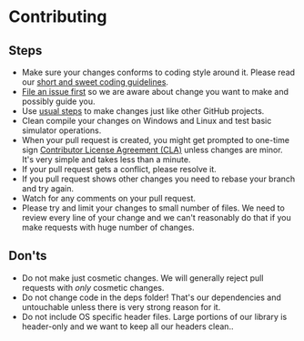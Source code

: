# Contributing

## Steps

- Make sure your changes conforms to coding style around it. Please read our [short and sweet coding guidelines](coding_guidelines.md).
- [File an issue first](https://github.com/Microsoft/AirSim/issues) so we are aware about change you want to make and possibly guide you.
- Use [usual steps](https://akrabat.com/the-beginners-guide-to-contributing-to-a-github-project/) to make changes just like other GitHub projects.
- Clean compile your changes on Windows and Linux and test basic simulator operations.
- When your pull request is created, you might get prompted to one-time sign [Contributor License Agreement (CLA)](https://en.wikipedia.org/wiki/Contributor_License_Agreement) unless changes are minor. It's very simple and takes less than a minute.
- If your pull request gets a conflict, please resolve it.
- If you pull request shows other changes you need to rebase your branch and try again.
- Watch for any comments on your pull request.
- Please try and limit your changes to small number of files. We need to review every line of your change and we can't reasonably do that if you make requests with huge number of changes.

## Don'ts
- Do not make just cosmetic changes. We will generally reject pull requests with *only* cosmetic changes.
- Do not change code in the deps folder! That's our dependencies and untouchable unless there is very strong reason for it.
- Do not include OS specific header files. Large portions of our library is header-only and we want to keep all our headers clean..
